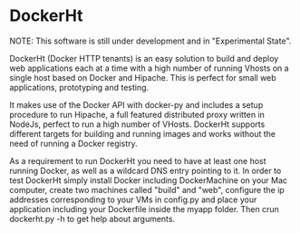 # DockerHt

NOTE: This software is still under development and in "Experimental State".

DockerHt (Docker HTTP tenants) is an easy solution to build and deploy web applications each at a time with a high number
of running Vhosts on a single host based on Docker and Hipache. This is perfect for small web applications, prototyping and
testing.

It makes use of the Docker API with docker-py and includes a setup procedure to run Hipache, a full featured distributed proxy
written in NodeJs, perfect to run a high number of VHosts. DockerHt supports different targets for building and running images
and works without the need of running a Docker registry.

As a requirement to run DockerHt you need to have at least one host running Docker, as well as a wildcard DNS entry pointing
to it. In order to test DockerHt simply install Docker including DockerMachine on your Mac computer, create two machines
called "build" and "web", configure the ip addresses corresponding to your VMs in config.py and place your application 
including your Dockerfile inside the myapp folder. Then crun dockerht.py -h to get help about arguments.
